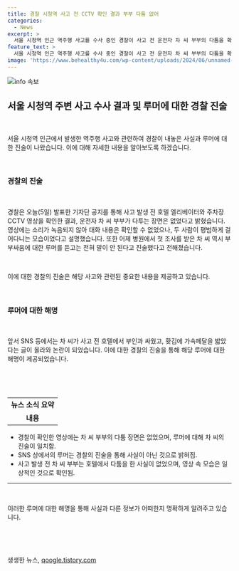 ```yaml
---
title: 경찰 시청역 사고 전 CCTV 확인 결과 부부 다툼 없어
categories:
  - News
excerpt: >
  서울 시청역 인근 역주행 사고를 수사 중인 경찰이 사고 전 운전자 차 씨 부부의 다툼을 확인하지 못했다고 밝혔습니다. 경찰은 호텔 엘리베이터와 주차장 CCTV 영상을 확인한 결과, 두 사람이 다투는 장면은 없었으며, 사고 전에는 평범하게 걸어다니던 것으로 확인했습니다. 또한, 차 씨는 병원에서 부부싸움과 관련된 뉴스를 보고 전혀 말이 안 된다며 부인했습니다. SNS상에는 차 씨가 부인과 싸웠고 가속페달을 밟은 것으로 전해져 논란이 됐었으나, 이에 대한 확실한 증거는 확인되지 않았습니다.
feature_text: >
  서울 시청역 인근 역주행 사고를 수사 중인 경찰이 사고 전 운전자 차 씨 부부의 다툼을 확인하지 못했다고 밝혔습니다. 경찰은 호텔 엘리베이터와 주차장 CCTV 영상을 확인한 결과, 두 사람이 다투는 장면은 없었으며, 사고 전에는 평범하게 걸어다니던 것으로 확인했습니다. 또한, 차 씨는 병원에서 부부싸움과 관련된 뉴스를 보고 전혀 말이 안 된다며 부인했습니다. SNS상에는 차 씨가 부인과 싸웠고 가속페달을 밟은 것으로 전해져 논란이 됐었으나, 이에 대한 확실한 증거는 확인되지 않았습니다.
image: 'https://www.behealthy4u.com/wp-content/uploads/2024/06/unnamed-file.png'
---
```


<p><img src="https://www.behealthy4u.com/wp-content/uploads/2024/06/unnamed-file.png" alt="info 속보" /></p>

<h2 data-ke-size="size26">서울 시청역 주변 사고 수사 결과 및 루머에 대한 경찰 진술</h2>

<p data-ke-size="size16">&nbsp;</p>

<p>서울 시청역 인근에서 발생한 역주행 사고와 관련하여 경찰이 내놓은 사실과 루머에 대한 진술이 나왔습니다. 이에 대해 자세한 내용을 알아보도록 하겠습니다.</p>

<p data-ke-size="size16">&nbsp;</p>

<h3>경찰의 진술</h3>

<p data-ke-size="size16">&nbsp;</p>

<p>경찰은 오늘(5일) 발표한 기자단 공지를 통해 사고 발생 전 호텔 엘리베이터와 주차장 CCTV 영상을 확인한 결과, 운전자 차 씨 부부가 다투는 장면은 없었다고 밝혔습니다. 영상에는 소리가 녹음되지 않아 대화 내용은 확인할 수 없었으나, 두 사람이 평범하게 걸어다니는 모습이었다고 설명했습니다. 또한 어제 병원에서 첫 조사를 받은 차 씨 역시 부부싸움에 대한 루머를 듣고는 전혀 말이 안 된다고 진술했다고 전해졌습니다.</p>

<p data-ke-size="size16">&nbsp;</p>

<p>이에 대한 경찰의 진술은 해당 사고와 관련된 중요한 내용을 제공하고 있습니다.</p>

<p data-ke-size="size16">&nbsp;</p>

<h3>루머에 대한 해명</h3>

<p data-ke-size="size16">&nbsp;</p>

<p>앞서 SNS 등에서는 차 씨가 사고 전 호텔에서 부인과 싸웠고, 홧김에 가속페달을 밟았다는 글이 올라와 논란이 되었습니다. 이에 대한 경찰의 진술을 통해 해당 루머에 대한 해명이 제공되었습니다.</p>

<p data-ke-size="size16">&nbsp;</p>

<p><br></p>

<table>
    <tbody>
        <tr>
            <td style="text-align: center; height: 17px;"><b>뉴스 소식 요약</b></td>
        </tr>
        <tr>
            <td style="text-align: center; height: 17px;"><b>내용</b></td>
        </tr>
    </tbody>
</table>

<ul>
    <li>경찰이 확인한 영상에는 차 씨 부부의 다툼 장면은 없었으며, 루머에 대해 차 씨의 진술이 일치함.</li>
    <li>SNS 상에서의 루머는 경찰의 진술을 통해 사실이 아닌 것으로 밝혀짐.</li>
    <li>사고 발생 전 차 씨 부부는 호텔에서 다툼을 한 사실이 없었으며, 영상 속 모습은 일상적인 것으로 확인됨.</li>
</ul>

<hr>

<p data-ke-size="size16">&nbsp;</p>

<p>이러한 루머에 대한 해명을 통해 사실과 다른 정보가 어떠한지 명확하게 알려주고 있습니다.</p>

<p data-ke-size="size16">&nbsp;</p>

<p data-ke-size="size16">&nbsp;</p>
생생한 뉴스, <a href="https://qoogle.tistory.com" rel="dofollow">qoogle.tistory.com</a>


